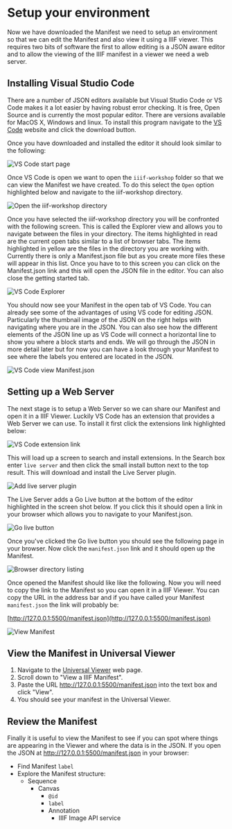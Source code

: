 # Setup your environment

Now we have downloaded the Manifest we need to setup an environment so that we can edit the Manifest and also view it using a IIIF viewer. This requires two bits of software the first to allow editing is a JSON aware editor and to allow the viewing of the IIIF manifest in a viewer we need a web server.

## Installing Visual Studio Code

There are a number of JSON editors available but Visual Studio Code or VS Code makes it a lot easier by having robust error checking. It is free, Open Source and is currently the most popular editor. There are versions available for MacOS X, Windows and linux. To install this program navigate to the [VS Code](https://code.visualstudio.com/) website and click the download button. 

Once you have downloaded and installed the editor it should look similar to the following:

![VS Code start page](imgs/vs_code_open.png)

Once VS Code is open we want to open the `iiif-workshop` folder so that we can view the Manifest we have created. To do this select the `Open` option highlighted below and navigate to the iiif-workshop directory. 

![Open the iiif-workshop directory](imgs/vs_code_open_dir.png)

Once you have selected the iiif-workshop directory you will be confronted with the following screen. This is called the Explorer view and allows you to navigate between the files in your directory. The items highlighted in read are the current open tabs similar to a list of browser tabs. The items highlighted in yellow are the files in the directory you are working with. Currently there is only a Manifest.json file but as you create more files these will appear in this list. Once you have to to this screen you can click on the Manifest.json link and this will open the JSON file in the editor. You can also close the getting started tab. 

![VS Code Explorer](imgs/vs_code_explorer.png)

You should now see your Manifest in the open tab of VS Code. You can already see some of the advantages of using VS code for editing JSON. Particularly the thumbnail image of the JSON on the right helps with navigating where you are in the JSON. You can also see how the different elements of the JSON line up as VS Code will connect a horizontal line to show you where a block starts and ends. We will go through the JSON in more detail later but for now you can have a look through your Manifest to see where the labels you entered are located in the JSON.  

![VS Code view Manifest.json](imgs/vs_code_view_manifest.png)

## Setting up a Web Server

The next stage is to setup a Web Server so we can share our Manifest and open it in a IIIF Viewer. Luckily VS Code has an extension that provides a Web Server we can use. To install it first click the extensions link highlighted below:

![VS Code extension link](imgs/vs_code_extension_link.png)

This will load up a screen to search and install extensions. In the Search box enter `live server` and then click the small install button next to the top result. This will download and install the Live Server plugin. 

![Add live server plugin](imgs/vs_code_add_plugin.png)

The Live Server adds  a Go Live button at the bottom of the editor highlighted in the screen shot below. If you click this it should open a link in your browser which allows you to navigate to your Manifest.json. 

![Go live button](imgs/vs_code_go_live.png)

Once you've clicked the Go live button you should see the following page in your browser. Now click the `manifest.json` link and it should open up the Manifest. 

![Browser directory listing](imgs/browser_dir.png)

Once opened the Manifest should like like the following. Now you will need to copy the link to the Manifest so you can open it in a IIIF Viewer. You can copy the URL in the address bar and if you have called your Manifest `manifest.json` the link will probably be:

[http://127.0.0.1:5500/manifest.json](http://127.0.0.1:5500/manifest.json)

![View Manifest](imgs/browser_manifest.png)

## View the Manifest in Universal Viewer
1. Navigate to the [Universal Viewer](http://universalviewer.io) web page.  
1. Scroll down to "View a IIIF Manifest". 
1. Paste the URL http://127.0.0.1:5500/manifest.json into the text box and click "View".   
1. You should see your manifest in the Universal Viewer.

## Review the Manifest

Finally it is useful to view the Manifest to see if you can spot where things are appearing in the Viewer and where the data is in the JSON.  If you open the JSON at http://127.0.0.1:5500/manifest.json in your browser:

- Find Manifest `label`
- Explore the Manifest structure:
    - Sequence
        - Canvas
            - `@id`
            - `label`
            - Annotation
                - IIIF Image API service